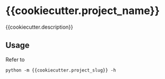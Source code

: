# {{cookiecutter.project_name}}

{{cookiecutter.description}}

## Usage

Refer to

```console
python -m {{cookiecutter.project_slug}} -h
```